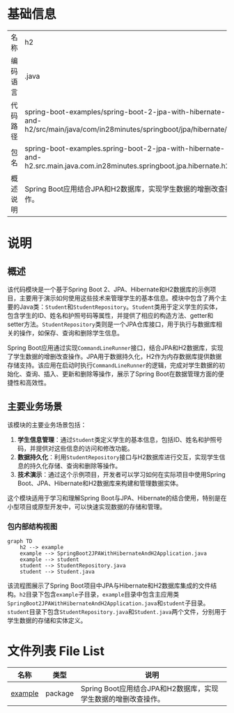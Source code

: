 # 基础信息

|      |      |
|------|------|
| 名称 | h2 |
| 编码语言 | .java |
| 代码路径 | spring-boot-examples/spring-boot-2-jpa-with-hibernate-and-h2/src/main/java/com/in28minutes/springboot/jpa/hibernate/h2 |
| 包名 | spring-boot-examples.spring-boot-2-jpa-with-hibernate-and-h2.src.main.java.com.in28minutes.springboot.jpa.hibernate.h2 |
| 概述说明 | Spring Boot应用结合JPA和H2数据库，实现学生数据的增删改查操作。 |

# 说明

## 概述

该代码模块是一个基于Spring Boot 2、JPA、Hibernate和H2数据库的示例项目，主要用于演示如何使用这些技术来管理学生的基本信息。模块中包含了两个主要的Java类：`Student`和`StudentRepository`。`Student`类用于定义学生的实体，包含学生的ID、姓名和护照号码等属性，并提供了相应的构造方法、getter和setter方法。`StudentRepository`类则是一个JPA仓库接口，用于执行与数据库相关的操作，如保存、查询和删除学生信息。

Spring Boot应用通过实现`CommandLineRunner`接口，结合JPA和H2数据库，实现了学生数据的增删改查操作。JPA用于数据持久化，H2作为内存数据库提供数据存储支持。该应用在启动时执行`CommandLineRunner`的逻辑，完成对学生数据的初始化、查询、插入、更新和删除等操作，展示了Spring Boot在数据管理方面的便捷性和高效性。

## 主要业务场景

该模块的主要业务场景包括：

1. **学生信息管理**：通过`Student`类定义学生的基本信息，包括ID、姓名和护照号码，并提供对这些信息的访问和修改功能。
2. **数据持久化**：利用`StudentRepository`接口与H2数据库进行交互，实现学生信息的持久化存储、查询和删除等操作。
3. **技术演示**：通过这个示例项目，开发者可以学习如何在实际项目中使用Spring Boot、JPA、Hibernate和H2数据库来构建和管理数据实体。

这个模块适用于学习和理解Spring Boot与JPA、Hibernate的结合使用，特别是在小型项目或原型开发中，可以快速实现数据的存储和管理。


### 包内部结构视图

```mermaid
graph TD
    h2 --> example
    example --> SpringBoot2JPAWithHibernateAndH2Application.java
    example --> student
    student --> StudentRepository.java
    student --> Student.java
```

该流程图展示了Spring Boot项目中JPA与Hibernate和H2数据库集成的文件结构。`h2`目录下包含`example`子目录，`example`目录中包含主应用类`SpringBoot2JPAWithHibernateAndH2Application.java`和`student`子目录。`student`目录下包含`StudentRepository.java`和`Student.java`两个文件，分别用于学生数据的存储和实体定义。

# 文件列表 File List

| 名称   | 类型  | 说明 |
|-------|------|-------------|
| [example](example/_module.md) | package | Spring Boot应用结合JPA和H2数据库，实现学生数据的增删改查操作。 |


